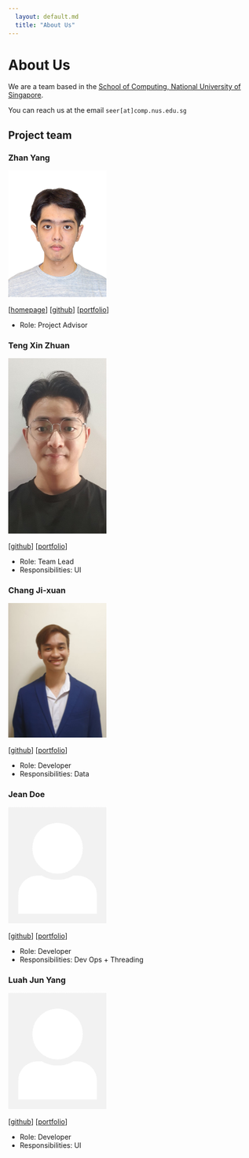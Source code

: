 ```yaml
---
  layout: default.md
  title: "About Us"
---
```


# About Us

We are a team based in the [School of Computing, National University of Singapore](http://www.comp.nus.edu.sg).

You can reach us at the email `seer[at]comp.nus.edu.sg`

## Project team

### Zhan Yang

<img src="images/zhanyang01.png" width="200px">

[[homepage](http://www.comp.nus.edu.sg/~damithch)]
[[github](https://github.com/zhanyang01)]
[[portfolio](team/zhanyang01.md)]

* Role: Project Advisor


### Teng Xin Zhuan

<img src="images/tengxinzhuan.png" width="200px">

[[github](http://github.com/aarontxz)]
[[portfolio](team/tengxinzhuan.md)]

* Role: Team Lead
* Responsibilities: UI


### Chang Ji-xuan

<img src="images/johnnythesnake12.png" width="200px">

[[github](http://github.com/johnnythesnake12)] [[portfolio](team/johndoe.md)]

* Role: Developer
* Responsibilities: Data

### Jean Doe

<img src="images/johndoe.png" width="200px">

[[github](http://github.com/johndoe)]
[[portfolio](team/johndoe.md)]

* Role: Developer
* Responsibilities: Dev Ops + Threading

### Luah Jun Yang

<img src="images/johndoe.png" width="200px">

[[github](http://github.com/LuahJunYang)]
[[portfolio](team/johndoe.md)]

* Role: Developer
* Responsibilities: UI
